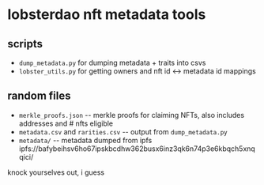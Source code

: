 lobsterdao nft metadata tools
=============================

## scripts
- `dump_metadata.py` for dumping metadata + traits into csvs
- `lobster_utils.py` for getting owners and nft id <-> metadata id mappings

## random files
- `merkle_proofs.json` -- merkle proofs for claiming NFTs, also includes addresses and # nfts eligible
- `metadata.csv` and `rarities.csv` -- output from `dump_metadata.py`
- `metadata/` -- metadata dumped from ipfs ipfs://bafybeihsv6ho67ipskbcdhw362busx6inz3qk6n74p3e6kbqch5xnqqici/

knock yourselves out, i guess
